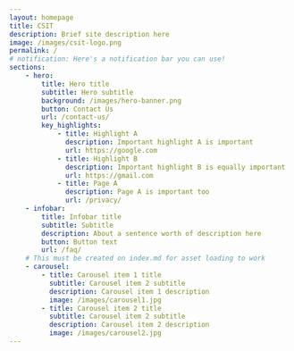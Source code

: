 ```yaml
---
layout: homepage
title: CSIT
description: Brief site description here
image: /images/csit-logo.png
permalink: /
# notification: Here's a notification bar you can use!
sections:
    - hero:
        title: Hero title
        subtitle: Hero subtitle
        background: /images/hero-banner.png
        button: Contact Us
        url: /contact-us/
        key_highlights:
            - title: Highlight A
              description: Important highlight A is important
              url: https://google.com
            - title: Highlight B
              description: Important highlight B is equally important
              url: https://gmail.com
            - title: Page A
              description: Page A is important too
              url: /privacy/
    - infobar:
        title: Infobar title
        subtitle: Subtitle
        description: About a sentence worth of description here
        button: Button text
        url: /faq/
    # This must be created on index.md for asset loading to work
    - carousel:
        - title: Carousel item 1 title
          subtitle: Carousel item 2 subtitle
          description: Carousel item 1 description
          image: /images/carousel1.jpg
        - title: Carousel item 2 title
          subtitle: Carousel item 2 subtitle
          description: Carousel item 2 description
          image: /images/carousel2.jpg
---
```

